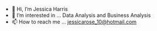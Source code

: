 - 👋 Hi, I’m Jessica Harris
- 👀 I’m interested in ... Data Analysis and Business Analysis
- 📫 How to reach me ... jessicarose_10@hotmail.com

<!---
jharris2015/jharris2015 is a ✨ special ✨ repository because its `README.md` (this file) appears on your GitHub profile.
You can click the Preview link to take a look at your changes.
--->
